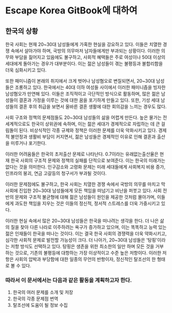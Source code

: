 # Escape Korea GitBook에 대하여

## 한국의 상황

한국 사회는 현재 20\~30대 남성들에게 가혹한 현실을 강요하고 있다. 이들은 치열한 경쟁 속에서 살아가야 하며, 국방의 의무마저 남자들에게만 부과되는 상황이다. 이러한 의무와 부담을 짊어지고 있음에도 불구하고, 사회적 혜택들은 주로 여성이나 50대 이상의 세대에게 돌아가는 경우가 대부분이다. 이는 젊은 남성들이 겪는 불평등과  불합리함을   더욱 심화시키고 있다.

또한 패미니즘이 본래의 취지에서 크게 벗어나 남성혐오로 변질되면서, 20\~30대 남성들은 조롱하고 있다. 한국에서는 40대 이하 여성들 사이에서 이러한 패미니즘을 빙자한 남성혐오가 만연해 있다. 이들은 조직적이고 극단적인 방식으로 활동하며, 많은 젊은 남성들이 결혼과 가정을 이루는 것에 대한 꿈을 포기하게 만들고 있다. 또한, 기성 세대 남성들의 결혼 후의 취급을 보면서 올바른 결혼 생활에 대한 회의감을 느끼는 경우도 많다.&#x20;

사회 구조와 정책의 문제점들도 20\~30대 남성들의 삶을 어렵게 만든다. 높은 물가는 전 세계적으로도 한국이 상위권에 속하며, 이는 젊은 세대가 경제적으로 자립하는 데 큰 걸림돌이 된다. 비상식적인 각종 규제와 정책은 이러한 문제를 더욱 악화시키고 있다. 경제적 불안정과 생활비 부담이 커지면서, 젊은 남성들은 경제적인 이유로 인해 결혼과 출산을 미루거나 포기한다.

이러한 어려움들은 한국의 초저출산 문제로 나타난다. 0.7이라는 유래없는출산율은 현재 한국 사회의 구조적 문제와 정책의 실패를 단적으로 보여준다. 이는 한국의 미래가는 없다는 것을 의미한다. 인구감소와 고령화 문제는 미래 세대들에게 사회복지 비용 증가, 인프라의 붕괴, 연금 고갈등의 청구서가 부과될 것이다.&#x20;

이러한 문제점에도 불구하고, 한국 사회는 치열한 경쟁 속에서 국방의 의무를 마치고 막 사회에 진입한 20\~30대 남성들에게 모든 책임을 떠넘기고 비난을 퍼붓고 있다. 사회 전반의 문제와 구조적 불균형에 대해 젊은 남성들이 원인을 제공한 것처럼 몰아가며, 이들에게 과도한 책임을 지우는 것은 이들의 정신적, 정서적 스트레스를 더욱 가중시키고 있다.&#x20;

이러한 현실 속에서 많은 20\~30대 남성들은 한국을 떠나려는 생각을 한다. 더 나은 삶의 질을 찾아 다른 나라로 이주하려는 욕구가 증가하고 있으며, 이는 똑똑하고 능력 있는 젊은 인재들이 한국을 떠나는 것이다. 이는 결국 한국 사회의 경쟁력을 더욱 약화시키고, 심각한 사회적 문제로 발전할 가능성이 크다. 더 나아가, 20\~30대 남성들은 '탕핑'이라는 저항 방식도 선택하고 있다. 탕핑은 생존을 위한 최소한의 일만 하며 모든 것을 거부하는 것으로, 기존의 불평등에 대항하는 가장 이상적이고 수준 높은 저항이다. 이러한 저항은 사회의 압박과 부당함에 대한 일종의 무언의 반항이자, 정신적인 탈조선의 한 형태로 볼 수 있다.



### &#x20;따라서 이 문서에서는 다음과 같은 활동을 계획하고자 한다.

1. 한국의 여러 문제를 소개 및 저장
2. 한국의 각종 문제점 번역
3. 탈조선에 도움이 될 정보 수집



